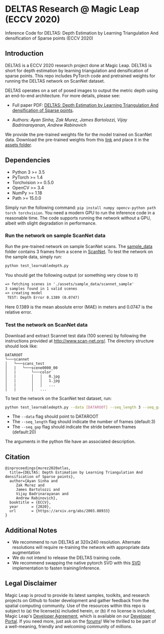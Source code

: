 # DELTAS Research @ Magic Leap (ECCV 2020)
Inference Code for DELTAS: Depth Estimation by Learning Triangulation And densification of Sparse points (ECCV 2020)

## Introduction
DELTAS is a ECCV 2020 research project done at Magic Leap. DELTAS is short for depth estimation by learning triangulation and densification of sparse points. This repo includes PyTorch code and pretrained weights for running the DELTAS network on ScanNet dataset. 

DELTAS operates on a set of posed images to output the metric depth using an end-to-end architecture. For more details, please see:

* Full paper PDF: [DELTAS: Depth Estimation by Learning Triangulation And densification of Sparse points](https://arxiv.org/abs/2003.08933).

* Authors: *Ayan Sinha, Zak Murez, James Bartolozzi, Vijay Badrinarayanan, Andrew Rabinovich*

We provide the pre-trained weights file for the model trained on ScanNet data. Download the pre-trained weights from this [link](https://drive.google.com/uc?export=download&id=1lWjjl44o81m1_lZ2e9CW99OjQhZdd9gN) and place it in the [assets folder](./assets).   

## Dependencies
* Python 3 >= 3.5
* PyTorch >= 1.4
* Torchvision >= 0.5.0
* OpenCV >= 3.4 
* NumPy >= 1.18
* Path >= 15.0.0

Simply run the following command: `pip install numpy opencv-python path torch torchvision`. You need a modern GPU to run the inference code in a reasonable time. The code supports running the network without a GPU, albeit with slight degradation in performance. 

### Run the network on sample ScanNet data

Run the pre-trained network on sample ScanNet scans. The [sample_data](./assets/sample_data) folder contains 3 frames from a scene in [ScanNet](https://github.com/ScanNet/ScanNet). To test the network on the sample data, simply run:

```sh
python test_learnabledepth.py
```
You should get the following output (or something very close to it)

```txt
=> fetching scenes in './assets/sample_data/scannet_sample'
3 samples found in 1 valid scenes
=> creating model
 TEST: Depth Error 0.1389 (0.0747)
```
Here 0.1389 is the mean absolute error (MAE) in meters and 0.0747 is the relative error. 

### Test the network on ScanNet data

Download and extract Scannet test data (100 scenes) by following the instructions provided at http://www.scan-net.org/.
The directory structure should look like:
```
DATAROOT
└───scannet
│   └───scans_test
│   |   └───scene0000_00
│   |       └───color
│   |       │   │   0.jpg
│   |       │   │   1.jpg
│   |       │   │   ...
│   |       │   ...
```
To test the network on the ScanNet test dataset, run:

```sh
python test_learnabledepth.py --data [DATAROOT] --seq_length 3 --seq_gap 20
```

* The `--data` flag should point to DATAROOT
* The `--seq_length` flag should indicate the number of frames (default:3)
* The `--seq_gap` flag should indicate the stride between frames (default:20)

The arguments in the python file have an associated description. 

## Citation

```
@inproceedings{murez2020atlas,
  title={DELTAS: Depth Estimation by Learning Triangulation And densification of Sparse points},
  author={Ayan Sinha and
  	 Zak Murez and 
  	 James Bartolozzi and
  	 Vijay Badrinarayanan and
  	 Andrew Rabinovich},
  booktitle = {ECCV},
  year      = {2020},
  url       = {https://arxiv.org/abs/2003.08933}
}
```

## Additional Notes
* We recommend to run DELTAS at 320x240 resolution. Alternate resolutions will require re-training the network with appropriate data augmentation
* We do not intend to release the DELTAS training code.
* We recommend swapping the native pytorch SVD with this [SVD](https://github.com/KinglittleQ/torch-batch-svd) implementation to fasten training/inference. 


## Legal Disclaimer
Magic Leap is proud to provide its latest samples, toolkits, and research projects on Github to foster development and gather feedback from the spatial computing community. Use of the resources within this repo is subject to (a) the license(s) included herein, or (b) if no license is included, Magic Leap's [Developer Agreement](https://id.magicleap.com/terms/developer), which is available on our [Developer Portal](https://developer.magicleap.com/).
If you need more, just ask on the [forums](https://forum.magicleap.com/hc/en-us/community/topics)!
We're thrilled to be part of a well-meaning, friendly and welcoming community of millions.

